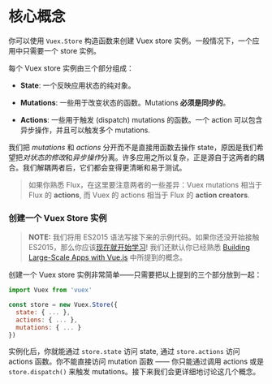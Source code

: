 # 核心概念

你可以使用 `Vuex.Store` 构造函数来创建 Vuex store 实例。一般情况下，一个应用中只需要一个 store 实例。

每个 Vuex store 实例由三个部分组成：

- **State**: 一个反映应用状态的纯对象。

- **Mutations**: 一些用于改变状态的函数。Mutations **必须是同步的**。

- **Actions**: 一些用于触发 (dispatch) mutations 的函数。一个 action 可以包含异步操作，并且可以触发多个 mutations.

我们把 *mutations* 和 *actions* 分开而不是直接用函数去操作 state，原因是我们希望把*对状态的修改*和*异步操作*分离。许多应用之所以复杂，正是源自于这两者的耦合。我们解耦两者后，它们都会变得更清晰和易于测试。

> 如果你熟悉 Flux，在这里要注意两者的一些差异：Vuex mutations 相当于 Flux 的 **actions**, 而 Vuex 的 actions 相当于 Flux 的 **action creators**.

### 创建一个 Vuex Store 实例

> **NOTE:** 我们将用 ES2015 语法写接下来的示例代码。如果你还没开始接触 ES2015，那么你应该[现在就开始学习](https://babeljs.io/docs/learn-es2015/)! 我们还默认你已经熟悉 [Building Large-Scale Apps with Vue.js](http://vuejs.org/guide/application.html) 中所提到的概念。

创建一个 Vuex store 实例非常简单——只需要把以上提到的三个部分放到一起：

``` js
import Vuex from 'vuex'

const store = new Vuex.Store({
  state: { ... },
  actions: { ... },
  mutations: { ... }
})
```

实例化后，你就能通过 `store.state` 访问 state, 通过 `store.actions` 访问 actions 函数。你不能直接访问 mutation 函数 —— 你只能通过调用 actions 或是 `store.dispatch()` 来触发 mutations。接下来我们会更详细地讨论这几个概念。
